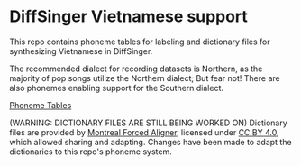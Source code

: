 # DiffSinger Vietnamese support

This repo contains phoneme tables for labeling and dictionary files for synthesizing Vietnamese in DiffSinger.

The recommended dialect for recording datasets is Northern, as the majority of pop songs utilize the Northern dialect; But fear not! There are also phonemes enabling support for the Southern dialect.

[Phoneme Tables](PHONEMES.md)

(WARNING: DICTIONARY FILES ARE STILL BEING WORKED ON)
Dictionary files are provided by [Montreal Forced Aligner](https://github.com/MontrealCorpusTools/mfa-models/tree/main/dictionary/vietnamese), licensed under [CC BY 4.0](https://github.com/MontrealCorpusTools/mfa-models/tree/main/dictionary/vietnamese/hanoi_mfa/v3.0.0/LICENSE), which allowed sharing and adapting. Changes have been made to adapt the dictionaries to this repo's phoneme system.
